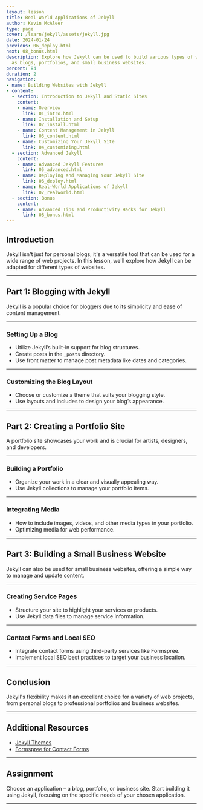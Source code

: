 ```yaml
---
layout: lesson
title: Real-World Applications of Jekyll
author: Kevin McAleer
type: page
cover: /learn/jekyll/assets/jekyll.jpg
date: 2024-01-24
previous: 06_deploy.html
next: 08_bonus.html
description: Explore how Jekyll can be used to build various types of websites such
  as blogs, portfolios, and small business websites.
percent: 84
duration: 2
navigation:
- name: Building Websites with Jekyll
- content:
  - section: Introduction to Jekyll and Static Sites
    content:
    - name: Overview
      link: 01_intro.html
    - name: Installation and Setup
      link: 02_install.html
    - name: Content Management in Jekyll
      link: 03_content.html
    - name: Customizing Your Jekyll Site
      link: 04_customizing.html
  - section: Advanced Jekyll
    content:
    - name: Advanced Jekyll Features
      link: 05_advanced.html
    - name: Deploying and Managing Your Jekyll Site
      link: 06_deploy.html
    - name: Real-World Applications of Jekyll
      link: 07_realworld.html
  - section: Bonus
    content:
    - name: Advanced Tips and Productivity Hacks for Jekyll
      link: 08_bonus.html
---
```



## Introduction

Jekyll isn't just for personal blogs; it's a versatile tool that can be used for a wide range of web projects. In this lesson, we'll explore how Jekyll can be adapted for different types of websites.

---

## Part 1: Blogging with Jekyll

Jekyll is a popular choice for bloggers due to its simplicity and ease of content management.

---

### Setting Up a Blog

- Utilize Jekyll’s built-in support for blog structures.
- Create posts in the `_posts` directory.
- Use front matter to manage post metadata like dates and categories.

---

### Customizing the Blog Layout

- Choose or customize a theme that suits your blogging style.
- Use layouts and includes to design your blog’s appearance.

---

## Part 2: Creating a Portfolio Site

A portfolio site showcases your work and is crucial for artists, designers, and developers.

---

### Building a Portfolio

- Organize your work in a clear and visually appealing 
way.
- Use Jekyll collections to manage your portfolio items.

---

### Integrating Media

- How to include images, videos, and other media types in your portfolio.
- Optimizing media for web performance.

---

## Part 3: Building a Small Business Website

Jekyll can also be used for small business websites, offering a simple way to manage and update content.

---

### Creating Service Pages

- Structure your site to highlight your services or products.
- Use Jekyll data files to manage service information.

---

### Contact Forms and Local SEO

- Integrate contact forms using third-party services like Formspree.
- Implement local SEO best practices to target your business location.

---

## Conclusion

Jekyll's flexibility makes it an excellent choice for a variety of web projects, from personal blogs to professional portfolios and business websites.

---

## Additional Resources

- [Jekyll Themes](https://jekyllthemes.org/)
- [Formspree for Contact Forms](https://formspree.io/)

---

## Assignment

Choose an application – a blog, portfolio, or business site. Start building it using Jekyll, focusing on the specific needs of your chosen application.

---
